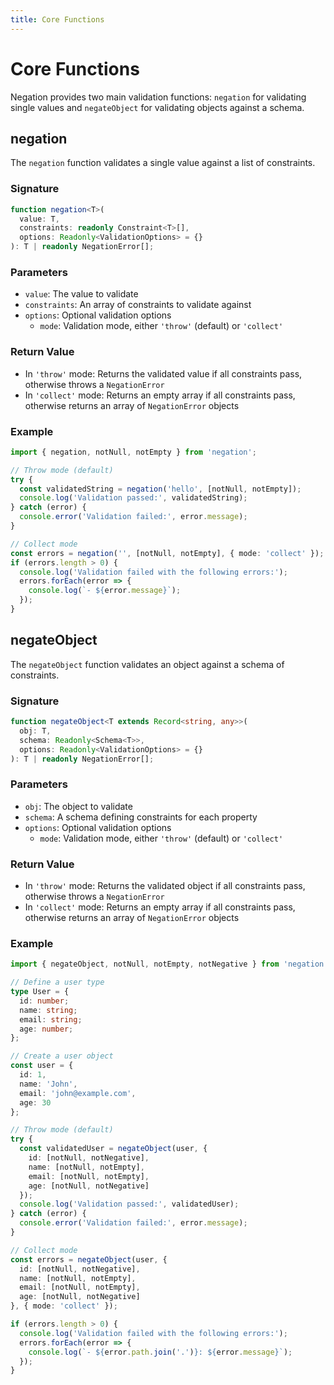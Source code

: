 ```yaml
---
title: Core Functions
---
```


# Core Functions

Negation provides two main validation functions: `negation` for validating single values and `negateObject` for validating objects against a schema.

## negation

The `negation` function validates a single value against a list of constraints.

### Signature

```typescript
function negation<T>(
  value: T, 
  constraints: readonly Constraint<T>[], 
  options: Readonly<ValidationOptions> = {}
): T | readonly NegationError[];
```

### Parameters

- `value`: The value to validate
- `constraints`: An array of constraints to validate against
- `options`: Optional validation options
  - `mode`: Validation mode, either `'throw'` (default) or `'collect'`

### Return Value

- In `'throw'` mode: Returns the validated value if all constraints pass, otherwise throws a `NegationError`
- In `'collect'` mode: Returns an empty array if all constraints pass, otherwise returns an array of `NegationError` objects

### Example

```typescript
import { negation, notNull, notEmpty } from 'negation';

// Throw mode (default)
try {
  const validatedString = negation('hello', [notNull, notEmpty]);
  console.log('Validation passed:', validatedString);
} catch (error) {
  console.error('Validation failed:', error.message);
}

// Collect mode
const errors = negation('', [notNull, notEmpty], { mode: 'collect' });
if (errors.length > 0) {
  console.log('Validation failed with the following errors:');
  errors.forEach(error => {
    console.log(`- ${error.message}`);
  });
}
```

## negateObject

The `negateObject` function validates an object against a schema of constraints.

### Signature

```typescript
function negateObject<T extends Record<string, any>>(
  obj: T,
  schema: Readonly<Schema<T>>,
  options: Readonly<ValidationOptions> = {}
): T | readonly NegationError[];
```

### Parameters

- `obj`: The object to validate
- `schema`: A schema defining constraints for each property
- `options`: Optional validation options
  - `mode`: Validation mode, either `'throw'` (default) or `'collect'`

### Return Value

- In `'throw'` mode: Returns the validated object if all constraints pass, otherwise throws a `NegationError`
- In `'collect'` mode: Returns an empty array if all constraints pass, otherwise returns an array of `NegationError` objects

### Example

```typescript
import { negateObject, notNull, notEmpty, notNegative } from 'negation';

// Define a user type
type User = {
  id: number;
  name: string;
  email: string;
  age: number;
};

// Create a user object
const user = {
  id: 1,
  name: 'John',
  email: 'john@example.com',
  age: 30
};

// Throw mode (default)
try {
  const validatedUser = negateObject(user, {
    id: [notNull, notNegative],
    name: [notNull, notEmpty],
    email: [notNull, notEmpty],
    age: [notNull, notNegative]
  });
  console.log('Validation passed:', validatedUser);
} catch (error) {
  console.error('Validation failed:', error.message);
}

// Collect mode
const errors = negateObject(user, {
  id: [notNull, notNegative],
  name: [notNull, notEmpty],
  email: [notNull, notEmpty],
  age: [notNull, notNegative]
}, { mode: 'collect' });

if (errors.length > 0) {
  console.log('Validation failed with the following errors:');
  errors.forEach(error => {
    console.log(`- ${error.path.join('.')}: ${error.message}`);
  });
}
```
